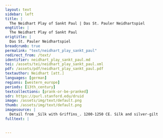 ```yaml
---
layout: text
sidebar: left
title: |
  The Neidhart Play of Sankt Paul | Das St. Pauler Neidhartspiel
engtitle: |
  The Neidhart Play of Sankt Paul
origtitle: |
  Das St. Pauler Neidhartspiel
breadcrumb: true
permalink: "text/neidhart_play_sankt_paul"
redirect_from: /text/
identifier: neidhart_play_sankt_paul.md
tei: /assets/tei/neidhart_play_sankt_paul.xml
pdf: /assets/pdf/neidhart_play_sankt_paul.pdf
textauthor: Neidhart [att.]
languages: [german]
regions: [western_europe]
periods: [13th_century]
textcollections: [prank-or-be-pranked]
sdr: https://purl.stanford.edu/druid 
image: /assets/img/text/default.png
thumb: /assets/img/text/default.png
imagesource: |
  Detail from _Silk with Griffins_. 1200-1250 CE. Silk and silver-gilt metal on parchment over cotton. Central Asia, Sicily, or North Africa. 69 1/4 x 38 1/4 in. (175.9 x 97.2 cm). The Cloisters Collection, 1984, at the Metropolitan Museum of Art, New York. Object Number 1984.344. [https://www.metmuseum.org/art/collection/search/466119](https://www.metmuseum.org/art/collection/search/466119). [Public Domain]
fulltext: |
  
  
--- 
```

